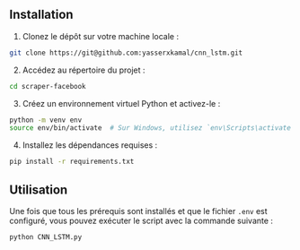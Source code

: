 ## Installation

1. Clonez le dépôt sur votre machine locale :

```bash
git clone https://git@github.com:yasserxkamal/cnn_lstm.git
```

2. Accédez au répertoire du projet :

```bash
cd scraper-facebook
```

3. Créez un environnement virtuel Python et activez-le :

```bash
python -m venv env
source env/bin/activate  # Sur Windows, utilisez `env\Scripts\activate`
```

4. Installez les dépendances requises :

```bash
pip install -r requirements.txt
```

## Utilisation

Une fois que tous les prérequis sont installés et que le fichier `.env` est configuré, vous pouvez exécuter le script avec la commande suivante :

```bash
python CNN_LSTM.py
```

